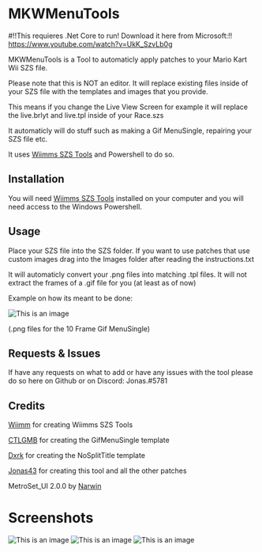 # MKWMenuTools

#!!This requieres .Net Core to run! Download it here from Microsoft:!!
https://www.youtube.com/watch?v=UkK_SzvLb0g

MKWMenuTools is a Tool to automaticly apply patches to your Mario Kart Wii SZS file.

Please note that this is NOT an editor. It will replace existing files inside of your SZS file with the templates and images that you provide.

This means if you change the Live View Screen for example it will replace the live.brlyt and live.tpl inside of your Race.szs

It automaticly will do stuff such as making a Gif MenuSingle, repairing your SZS file etc.

It uses [Wiimms SZS Tools](https://szs.wiimm.de/) and Powershell to do so.

## Installation

You will need [Wiimms SZS Tools](https://szs.wiimm.de/) installed on your computer and you will need access to the Windows Powershell.

## Usage

Place your SZS file into the SZS folder. If you want to use patches that use custom images drag into the Images folder after reading the instructions.txt

It will automaticly convert your .png files into matching .tpl files. It will not extract the frames of a .gif file for you (at least as of now)

Example on how its meant to be done: 

![This is an image](https://cdn.discordapp.com/attachments/474651886855913484/952281874473050152/unknown.png)

(.png files for the 10 Frame Gif MenuSingle)


## Requests & Issues

If have any requests on what to add  or have any issues with the tool please do so here on Github or on Discord: Jonas.#5781

## Credits
[Wiimm](https://www.youtube.com/user/Wiimm1) for creating Wiimms SZS Tools

[CTLGMB](https://www.youtube.com/channel/UCcpv0fOtqZQ8yFQTb9IHmJw) for creating the GifMenuSingle template

[Dxrk](https://www.youtube.com/c/Dxrkbrownhash) for creating the NoSplitTitle template

[Jonas43](https://www.youtube.com/channel/UC81wrBeJzkfAvePnRY74lTw) for creating this tool and all the other patches

MetroSet_UI 2.0.0 by [Narwin](https://github.com/N-a-r-w-i-n)


# Screenshots

![This is an image](https://cdn.discordapp.com/attachments/474651886855913484/952278452336214107/unknown.png)
![This is an image](https://cdn.discordapp.com/attachments/474651886855913484/952278508456013864/unknown.png)
![This is an image](https://cdn.discordapp.com/attachments/474651886855913484/952278561161625660/unknown.png)



